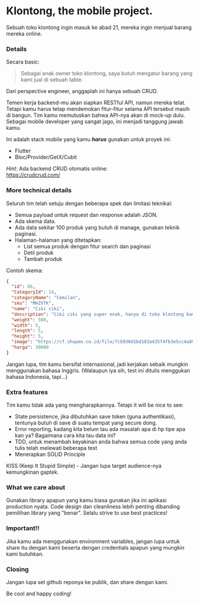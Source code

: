 # Klontong, the mobile project.

Sebuah toko klontong ingin masuk ke abad 21, mereka ingin menjual barang mereka online.

### Details

Secara basic:

> Sebagai anak owner toko klontong, saya butuh mengatur barang yang kami jual di sebuah table.

Dari perspective engineer, anggaplah ini hanya sebuah CRUD.

Temen kerja backend-mu akan siapkan RESTful API, namun mereka telat.
Tetapi kamu harus tetap mendemokan fitur-fitur selama API tersebut masih di bangun.
Tim kamu memutuskan bahwa API-nya akan di mock-up dulu. Sebagai mobile developer yang sangat jago,
ini menjadi tanggung jawab kamu.

Ini adalah stack mobile yang kamu **_harus_** gunakan untuk proyek ini:

- Flutter
- Bloc/Provider/GetX/Cubit

_Hint_: Ada backend CRUD otomatis online: <br/>
https://crudcrud.com/

### More technical details

Seluruh tim telah setuju dengan beberapa spek dan limitasi teknikal:

- Semua payload untuk request dan response adalah JSON.
- Ada skema data.
- Ada data sekitar 100 produk yang butuh di manage, gunakan teknik paginasi.
- Halaman-halaman yang ditetapkan:
  - List semua produk dengan fitur search dan paginasi
  - Detil produk
  - Tambah produk

Contoh skema:

```json
{
  "id": 86,
  "CategoryId": 14,
  "categoryName": "Cemilan",
  "sku": "MHZVTK",
  "name": "Ciki ciki",
  "description": "Ciki ciki yang super enak, hanya di toko klontong kami",
  "weight": 500,
  "width": 5,
  "length": 5,
  "height": 5,
  "image": "https://cf.shopee.co.id/file/7cb930d1bd183a435f4fb3e5cc4a896b",
  "harga": 30000
}
```

Jangan lupa, tim kamu bersifat internasional, jadi kerjakan
sebaik mungkin menggunakan bahasa Inggris.
(Walaupun iya sih, test ini ditulis menggukan bahasa Indonesia, tapi...)

### Extra features

Tim kamu tidak ada yang mengharapkannya. Tetapi it will be nice to see:

- State persistence, jika dibutuhkan save token (guna authentikasi), tentunya butuh di save di suatu tempat yang secure dong.
- Error reporting, kadang kita belum tau ada masalah apa di hp tipe apa kan ya? Bagaimana cara kita tau data ini?
- TDD, untuk menambah keyakinan anda bahwa semua code yang anda tulis telah melewati beberapa test
- Menerapkan SOLID Principle

KISS (Keep It Stupid Simple) - Jangan lupa target audience-nya kemungkinan gaptek.

### What we care about

Gunakan library apapun yang kamu biasa gunakan jika ini aplikasi production nyata.
Code design dan cleanliness lebih penting dibanding pemilihan library yang "benar".
Selalu strive to use best practices!

### Important!!
Jika kamu ada menggunakan environment variables, jangan lupa untuk share itu dengan kami beserta dengan credentials apapun yang mungkin kami butuhkan.

### Closing

Jangan lupa set github reponya ke publik, dan share dengan kami.

Be cool and happy coding!
